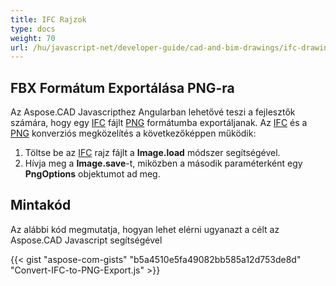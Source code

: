 ```yaml
---
title: IFC Rajzok
type: docs
weight: 70
url: /hu/javascript-net/developer-guide/cad-and-bim-drawings/ifc-drawings/
---
```


## **FBX Formátum Exportálása PNG-ra**

Az Aspose.CAD Javascripthez Angularban lehetővé teszi a fejlesztők számára, hogy egy [IFC](https://docs.fileformat.com/cad/ifc/) fájlt [PNG](https://docs.fileformat.com/image/png/) formátumba exportáljanak.
Az [IFC](https://docs.fileformat.com/cad/ifc/) és a [PNG](https://docs.fileformat.com/image/png/) konverziós megközelítés a következőképpen működik:

1. Töltse be az [IFC](https://docs.fileformat.com/cad/ifc/) rajz fájlt a **Image.load** módszer segítségével.
2. Hívja meg a **Image.save**-t, miközben a második paraméterként egy **PngOptions** objektumot ad meg.

## Mintakód

Az alábbi kód megmutatja, hogyan lehet elérni ugyanazt a célt az Aspose.CAD Javascript segítségével

{{< gist "aspose-com-gists" "b5a4510e5fa49082bb585a12d753de8d" "Convert-IFC-to-PNG-Export.js" >}}
